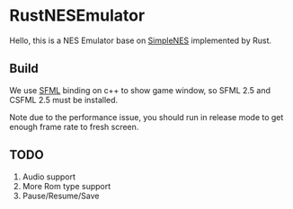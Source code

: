 # RustNESEmulator

Hello, this is a NES Emulator base on [SimpleNES](https://github.com/amhndu/SimpleNES) implemented by Rust.


## Build

We use [SFML](https://docs.rs/sfml/latest/sfml/) binding on c++ to show game window, so SFML 2.5 and CSFML 2.5 must be installed.

Note due to the performance issue, you should run in release mode to get enough frame rate to fresh screen.

## TODO

1. Audio support
2. More Rom type support
3. Pause/Resume/Save